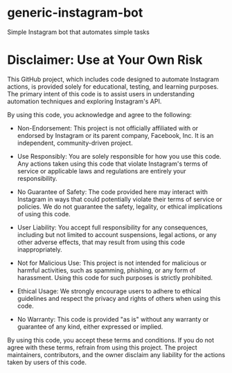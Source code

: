 # generic-instagram-bot

Simple Instagram bot that automates simple tasks

# Disclaimer: Use at Your Own Risk

This GitHub project, which includes code designed to automate Instagram actions, is provided solely for educational, testing, and learning purposes. The primary intent of this code is to assist users in understanding automation techniques and exploring Instagram's API.

By using this code, you acknowledge and agree to the following:

- Non-Endorsement: This project is not officially affiliated with or endorsed by Instagram or its parent company, Facebook, Inc. It is an independent, community-driven project.

- Use Responsibly: You are solely responsible for how you use this code. Any actions taken using this code that violate Instagram's terms of service or applicable laws and regulations are entirely your responsibility.

- No Guarantee of Safety: The code provided here may interact with Instagram in ways that could potentially violate their terms of service or policies. We do not guarantee the safety, legality, or ethical implications of using this code.

- User Liability: You accept full responsibility for any consequences, including but not limited to account suspensions, legal actions, or any other adverse effects, that may result from using this code inappropriately.

- Not for Malicious Use: This project is not intended for malicious or harmful activities, such as spamming, phishing, or any form of harassment. Using this code for such purposes is strictly prohibited.

- Ethical Usage: We strongly encourage users to adhere to ethical guidelines and respect the privacy and rights of others when using this code.

- No Warranty: This code is provided "as is" without any warranty or guarantee of any kind, either expressed or implied.

By using this code, you accept these terms and conditions. If you do not agree with these terms, refrain from using this project. The project maintainers, contributors, and the owner disclaim any liability for the actions taken by users of this code.
